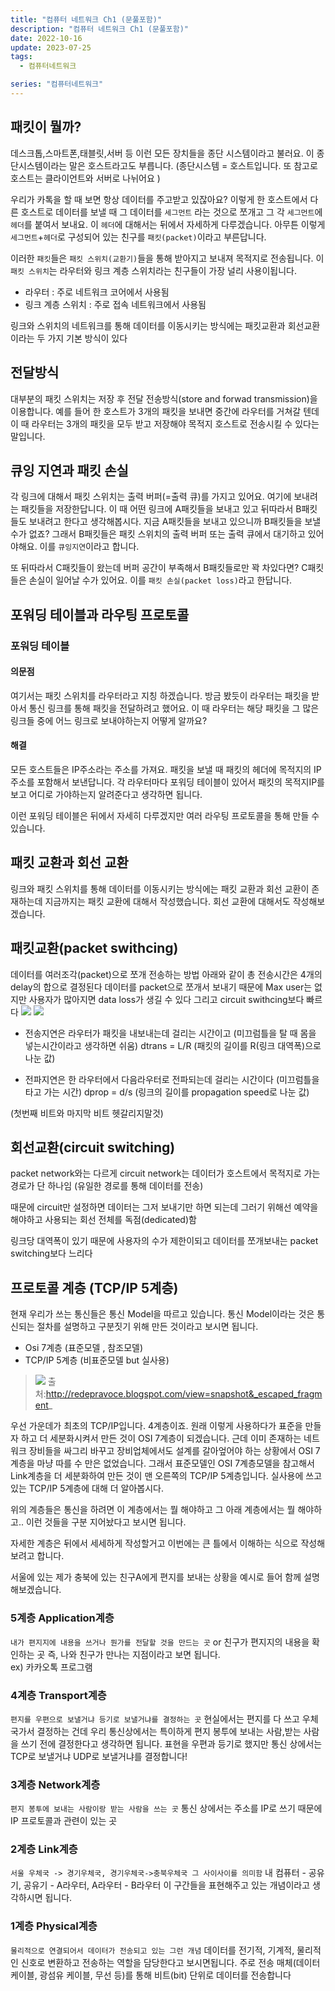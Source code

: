 ```yaml
---
title: "컴퓨터 네트워크 Ch1 (문풀포함)"
description: "컴퓨터 네트워크 Ch1 (문풀포함)"
date: 2022-10-16
update: 2023-07-25
tags:
  - 컴퓨터네트워크

series: "컴퓨터네트워크"
---
```


## 패킷이 뭘까?
데스크톱,스마트폰,태블릿,서버 등 이런 모든 장치들을 종단 시스템이라고 불러요. 이 종단시스템이라는 말은 호스트라고도 부릅니다. (종단시스템 = 호스트입니다. 또 참고로 호스트는 클라이언트와 서버로 나뉘어요 )

우리가 카톡을 할 때 보면 항상 데이터를 주고받고 있잖아요? 이렇게 한 호스트에서 다른 호스트로 데이터를 보낼 때 그 데이터를 `세그먼트` 라는 것으로 쪼개고 그 각 `세그먼트`에 `헤더`를 붙여서 보내요. 이 `헤더`에 대해서는 뒤에서 자세하게 다루겠습니다. 아무튼 이렇게 `세그먼트`+`헤더`로 구성되어 있는 친구를 `패킷(packet)`이라고 부른답니다.

이러한 `패킷`들은 `패킷 스위치(교환기)`들을 통해 받아지고 보내져 목적지로 전송됩니다.
이 `패킷 스위치`는 라우터와 링크 계층 스위치라는 친구들이 가장 널리 사용이됩니다.
- 라우터 : 주로 네트워크 코어에서 사용됨
- 링크 계층 스위치 : 주로 접속 네트워크에서 사용됨

링크와 스위치의 네트워크를 통해 데이터를 이동시키는 방식에는 패킷교환과 회선교환이라는 두 가지 기본 방식이 있다

## 전달방식
대부분의 패킷 스위치는 저장 후 전달 전송방식(store and forwad transmission)을 이용합니다.
예를 들어 한 호스트가 3개의 패킷을 보내면 중간에 라우터를 거쳐갈 텐데 이 때 라우터는 3개의 패킷을 모두 받고 저장해야 목적지 호스트로 전송시킬 수 있다는 말입니다.

## 큐잉 지연과 패킷 손실
각 링크에 대해서 패킷 스위치는 출력 버퍼(=출력 큐)를 가지고 있어요. 여기에 보내려는 패킷들을 저장한답니다. 
이 때 어떤 링크에 A패킷들을 보내고 있고 뒤따라서 B패킷들도 보내려고 한다고 생각해봅시다. 지금 A패킷들을 보내고 있으니까 B패킷들을 보낼 수가 없죠? 
그래서 B패킷들은 패킷 스위치의 출력 버퍼 또는 출력 큐에서 대기하고 있어야해요. 이를 `큐잉지연`이라고 합니다.

또 뒤따라서 C패킷들이 왔는데 버퍼 공간이 부족해서 B패킷들로만 꽉 차있다면? C패킷들은 손실이 일어날 수가 있어요. 이를 `패킷 손실(packet loss)`라고 한답니다. 

## 포워딩 테이블과 라우팅 프로토콜
### 포워딩 테이블
#### 의문점
여기서는 패킷 스위치를 라우터라고 지칭 하겠습니다.
방금 봤듯이 라우터는 패킷을 받아서 통신 링크를 통해 패킷을 전달하려고 했어요. 이 때 라우터는 해당 패킷을 그 많은 링크들 중에 어느 링크로 보내야하는지 어떻게 알까요?
#### 해결
모든 호스트들은 IP주소라는 주소를 가져요. 패킷을 보낼 때 패킷의 헤더에 목적지의 IP주소를 포함해서 보낸답니다. 각 라우터마다 포워딩 테이블이 있어서 패킷의 목적지IP를 보고 어디로 가야하는지 알려준다고 생각하면 됩니다.

이런 포워딩 테이블은 뒤에서 자세히 다루겠지만 여러 라우팅 프로토콜을 통해 만들 수 있습니다.

## 패킷 교환과 회선 교환
링크와 패킷 스위치를 통해 데이터를 이동시키는 방식에는 패킷 교환과 회선 교환이 존재하는데 지금까지는 패킷 교환에 대해서 작성했습니다. 회선 교환에 대해서도 작성해보겠습니다.

## 패킷교환(packet swithcing)
데이터를 여러조각(packet)으로 쪼개 전송하는 방법
아래와 같이 총 전송시간은 4개의 delay의 합으로 결정된다
데이터를 packet으로 쪼개서 보내기 때문에 Max user는 없지만 사용자가 많아지면 data loss가 생길 수 있다
그리고 circuit swithcing보다 빠르다
![](https://velog.velcdn.com/images/97gkswn/post/2df557b3-623b-4fed-b7aa-41404af544fc/image.png)
![](https://velog.velcdn.com/images/97gkswn/post/36c09a27-d1ba-45ad-9909-0dd30b71f0d3/image.png)

- 전송지연은 라우터가 패킷을 내보내는데 걸리는 시간이고
(미끄럼틀을 탈 때 몸을 넣는시간이라고 생각하면 쉬움)
dtrans = L/R (패킷의 길이를 R(링크 대역폭)으로 나눈 값)

- 전파지연은 한 라우터에서 다음라우터로 전파되는데 걸리는 시간이다
(미끄럼틀을 타고 가는 시간)
dprop = d/s (링크의 길이를 propagation speed로 나눈 값)

(첫번째 비트와 마지막 비트 헷갈리지말것)

## 회선교환(circuit switching)
packet network와는 다르게 circuit network는 데이터가 호스트에서 목적지로 가는 경로가 단 하나임 (유일한 경로를 통해 데이터를 전송)

때문에 circuit만 설정하면 데이터는 그저 보내기만 하면 되는데
그러기 위해선 예약을 해야하고 사용되는 회선 전체를 독점(dedicated)함

링크당 대역폭이 있기 때문에 사용자의 수가 제한이되고
데이터를 쪼개보내는 packet switching보다 느리다


## 프로토콜 계층 (TCP/IP 5계층)

현재 우리가 쓰는 통신들은 통신 Model을 따르고 있습니다. 통신 Model이라는 것은 통신되는 절차를 설명하고 구분짓기 위해 만든 것이라고 보시면 됩니다.
- Osi 7계층 (표준모델 , 참조모델)
- TCP/IP 5계층 (비표준모델 but 실사용)


>![](https://velog.velcdn.com/images/97gkswn/post/4377d018-8c97-41c9-9c3d-c56d4eb5de4f/image.png)
출처:http://redepravoce.blogspot.com/view=snapshot&_escaped_fragment_

우선 가운데가 최초의 TCP/IP입니다. 4계층이죠. 원래 이렇게 사용하다가 표준을 만들자 하고 더 세분화시켜서 만든 것이 OSI 7계층이 되겠습니다.
근데 이미 존재하는 네트워크 장비들을 싸그리 바꾸고 장비업체에서도 설계를 갈아엎어야 하는 상황에서 OSI 7계층을 마냥 따를 수 만은 없었습니다.
그래서 표준모델인 OSI 7계층모델을 참고해서 Link계층을 더 세분화하여 만든 것이 맨 오른쪽의 TCP/IP 5계층입니다.
실사용에 쓰고있는 TCP/IP 5계층에 대해 더 알아봅시다.

위의 계층들은 통신을 하려면 이 계층에서는 뭘 해야하고 그 아래 계층에서는 뭘 해야하고.. 이런 것들을 구분 지어놨다고 보시면 됩니다.

자세한 계층은 뒤에서 세세하게 작성할거고 이번에는 큰 틀에서 이해하는 식으로 작성해보려고 합니다.

서울에 있는 제가 충북에 있는 친구A에게 편지를 보내는 상황을 예시로 들어 함께 설명해보겠습니다.
### 5계층 Application계층
`내가 편지지에 내용을 쓰거나 뭔가를 전달할 것을 만드는 곳` or
친구가 편지지의 내용을 확인하는 곳
즉, 나와 친구가 만나는 지점이라고 보면 됩니다.  
ex) 카카오톡 프로그램

### 4계층 Transport계층
`편지를 우편으로 보낼거냐 등기로 보낼거냐를 결정하는 곳`
현실에서는 편지를 다 쓰고 우체국가서 결정하는 건데 우리 통신상에서는 특이하게 편지 봉투에 보내는 사람,받는 사람을 쓰기 전에 결정한다고 생각하면 됩니다.
표현을 우편과 등기로 했지만 통신 상에서는 TCP로 보낼거냐 UDP로 보낼거냐를 결정합니다!
### 3계층 Network계층
`편지 봉투에 보내는 사람이랑 받는 사람을 쓰는 곳`
통신 상에서는 주소를 IP로 쓰기 때문에 IP 프로토콜과 관련이 있는 곳

### 2계층 Link계층
`서울 우체국 -> 경기우체국, 경기우체국->충북우체국 그 사이사이를 의미함`
내 컴퓨터 - 공유기, 공유기 - A라우터, A라우터 - B라우터 이 구간들을 표현해주고 있는 개념이라고 생각하시면 됩니다.

### 1계층 Physical계층
`물리적으로 연결되어서 데이터가 전송되고 있는 그런 개념`
데이터를 전기적, 기계적, 물리적인 신호로 변환하고 전송하는 역할을 담당한다고 보시면됩니다.
주로 전송 매체(데이터 케이블, 광섬유 케이블, 무선 등)를 통해 비트(bit) 단위로 데이터를 전송합니다








